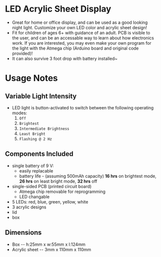 # LED Acrylic Sheet Display
* Great for home or office display, and can be used as a good looking night light. Customize your own LED color and acrylic sheet design!
* Fit for children of ages 6+ with guidance of an adult. PCB is visible to the user, and can be an accessable way to learn about how electronics work. If you are interested, you may even make your own program for the light with the Atmega chip (Arduino board and original code provided)!
* It can also survive 3 foot drop with battery installed~

# Usage Notes

## Variable Light Intensity
* LED light is button-activated to switch between the following operating modes:
  1. `Off`
  1. `Brightest`
  1. `Intermediate Brightness`
  1. `Least Bright`
  1. `Flashing @ 2 Hz`

## Components Included
* single battery of 9 V:
    + easily replacable
    + battery life - (assuming 500mAh capacity) **16 hrs** on brightest mode, **26 hrs** on least bright mode, **32 hrs** off
* single-sided PCB (printed circuit board)
    + Atmega chip removable for reprogramming
    + LED changable
* 5 LEDs: red, blue, green, yellow, white
* 3 acrylic designs
* lid
* box

## Dimensions
* Box -- h:25mm x w:55mm x l:124mm
* Acrylic sheet -- 3mm x 110mm x 110mm
